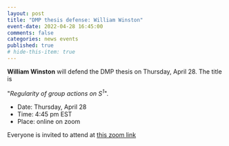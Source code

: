 ```yaml
---
layout: post
title: "DMP thesis defense: William Winston"
event-date: 2022-04-28 16:45:00
comments: false
categories: news events
published: true
# hide-this-item: true
---
```


**William Winston** will defend the DMP thesis on Thursday, April 28.
The title is

"_Regularity of group actions on $S^1$_".

- Date: Thursday, April 28
- Time: 4:45 pm EST
- Place: online on zoom

Everyone is invited to attend at [this zoom link](https://virginia.zoom.us/j/92746845361?pwd=WFd3WmU5NHBDV0tXN2pJcWxJb3hCQT09)



